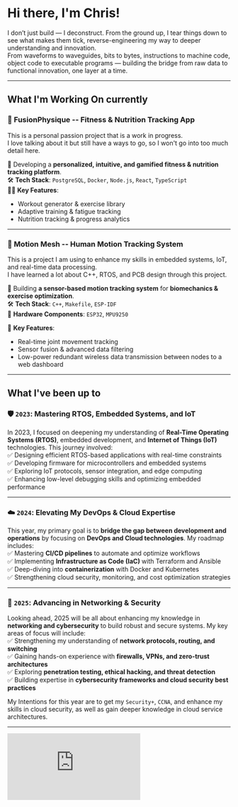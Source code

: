 **Hi there, I'm Chris!**
===========================
I don’t just build — I deconstruct. From the ground up, I tear things down to see what makes them tick, reverse-engineering my way to deeper understanding and innovation.\
From waveforms to waveguides, bits to bytes, instructions to machine code, object code to executable programs — building the bridge from raw data to functional innovation, one layer at a time.


* * * * *

**What I'm Working On currently**
--------------------------

### **💪 FusionPhysique -- Fitness & Nutrition Tracking App**

This is a personal passion project that is a work in progress.\
I love talking about it but still have a ways to go, so I won't go into too much detail here.

🚀 Developing a **personalized, intuitive, and gamified fitness & nutrition tracking platform**.\
🛠 **Tech Stack**: `PostgreSQL`, `Docker`, `Node.js`, `React`, `TypeScript`\
🏋️‍♂️ **Key Features**:

-   Workout generator & exercise library
-   Adaptive training & fatigue tracking
-   Nutrition tracking & progress analytics


---


### **🦾 Motion Mesh -- Human Motion Tracking System**


This is a project I am using to enhance my skills in embedded systems, IoT, and real-time data processing.\
I have learned a lot about C++, RTOS, and PCB design through this project.


📡 Building **a sensor-based motion tracking system** for **biomechanics & exercise optimization**.\
🛠  **Tech Stack**:  `C++`, `Makefile`, `ESP-IDF` \
🔧 **Hardware Components**: `ESP32`, `MPU9250`

🎯 **Key Features**:

-   Real-time joint movement tracking
-   Sensor fusion & advanced data filtering
-   Low-power redundant wireless data transmission between nodes to a web dashboard

---

**What I've been up to**
--------------------------

### **🛡️ `2023`: Mastering RTOS, Embedded Systems, and IoT**

In 2023, I focused on deepening my understanding of **Real-Time Operating Systems (RTOS)**, embedded development, and **Internet of Things (IoT)** technologies. This journey involved:\
✅ Designing efficient RTOS-based applications with real-time constraints\
✅ Developing firmware for microcontrollers and embedded systems\
✅ Exploring IoT protocols, sensor integration, and edge computing\
✅ Enhancing low-level debugging skills and optimizing embedded performance

* * * * *

### **☁️ `2024`: Elevating My DevOps & Cloud Expertise**

This year, my primary goal is to **bridge the gap between development and operations** by focusing on **DevOps and Cloud technologies**. My roadmap includes:\
✅ Mastering **CI/CD pipelines** to automate and optimize workflows\
✅ Implementing **Infrastructure as Code (IaC)** with Terraform and Ansible\
✅ Deep-diving into **containerization** with Docker and Kubernetes\
✅ Strengthening cloud security, monitoring, and cost optimization strategies

* * * * *

### **🔐 `2025`: Advancing in Networking & Security**

Looking ahead, 2025 will be all about enhancing my knowledge in **networking and cybersecurity** to build robust and secure systems. My key areas of focus will include:\
✅ Strengthening my understanding of **network protocols, routing, and switching**\
✅ Gaining hands-on experience with **firewalls, VPNs, and zero-trust architectures**\
✅ Exploring **penetration testing, ethical hacking, and threat detection**\
✅ Building expertise in **cybersecurity frameworks and cloud security best practices**

My Intentions for this year are to get my `Security+`, `CCNA`, and enhance my skills in cloud security, as well as gain deeper knowledge in cloud service architectures.

* * * * *

<iframe src="https://tryhackme.com/api/v2/badges/public-profile?userPublicId=1194489" style='border:none;'></iframe>
